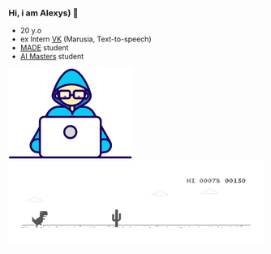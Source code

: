 ### Hi, i am Alexys) 👋

- 20 y.o
- ex Intern [VK](https://vk.company) (Marusia, Text-to-speech)
- [MADE](https://data.vk.company) student
- [AI Masters](https://aimasters.ru) student

<img src="https://github.com/alexysxeightn/alexysxeightn/blob/main/Developer.gif?raw=true" href="https://github.com/alexysxeightn" />
<img src="https://github.com/alexysxeightn/alexysxeightn/blob/main/dino_rounded.gif?raw=true" href="https://github.com/alexysxeightn" />
